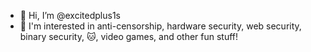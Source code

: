 - 👋 Hi, I’m @excitedplus1s
- 👀 I'm interested in anti-censorship, hardware security, web security, binary security, 🐱, video games, and other fun stuff!

<!---
excitedplus1s/excitedplus1s is a ✨ special ✨ repository because its `README.md` (this file) appears on your GitHub profile.
You can click the Preview link to take a look at your changes.
--->
